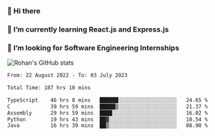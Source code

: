 ### 👋 Hi there 

<!--
**rohznmdev/rohznmdev** is a ✨ _special_ ✨ repository because its `README.md` (this file) appears on your GitHub profile.

Here are some ideas to get you started:

- 🔭 I’m currently working on ...
- 🌱 I’m currently learning Ruby and Ruby on Rails
- 👯 I’m looking to collaborate on ...
- 🤔 I’m looking for help with ...
- 💬 Ask me about ...
- 📫 How to reach me: ...
- 😄 Pronouns: ...
- ⚡ Fun fact: ...
-->
### 🌱 I’m currently learning React.js and Express.js
### 🤔 I’m looking for Software Engineering Internships
![Rohan's GitHub stats](https://github-readme-stats.vercel.app/api?username=rohznmdev&theme=dark&show_icons=true)

<!--START_SECTION:waka-->

```txt
From: 22 August 2022 - To: 03 July 2023

Total Time: 187 hrs 10 mins

TypeScript    46 hrs 8 mins   ██████░░░░░░░░░░░░░░░░░░░   24.65 %
C             39 hrs 59 mins  █████▒░░░░░░░░░░░░░░░░░░░   21.37 %
Assembly      29 hrs 59 mins  ████░░░░░░░░░░░░░░░░░░░░░   16.02 %
Python        19 hrs 43 mins  ██▓░░░░░░░░░░░░░░░░░░░░░░   10.54 %
Java          16 hrs 39 mins  ██▒░░░░░░░░░░░░░░░░░░░░░░   08.90 %
```

<!--END_SECTION:waka-->
